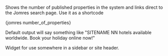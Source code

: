 Shows the number of published properties in the system and links direct to the Jomres search page. Use it as a shortcode 

{jomres number_of_properties}

Default output will say something like "SITENAME NN hotels available worldwide. Book your holiday online now!"

Widget for use somewhere in a sidebar or site header.





